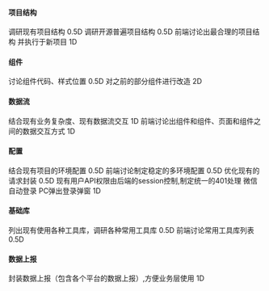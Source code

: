 #### 项目结构
调研现有项目结构 0.5D
调研开源普遍项目结构 0.5D
前端讨论出最合理的项目结构 并执行于新项目 1D
#### 组件
讨论组件代码、样式位置 0.5D
对之前的部分组件进行改造 2D
#### 数据流
结合现有业务复杂度、现有数据流交互 1D
前端讨论出组件和组件、页面和组件之间的数据交互方式 1D
#### 配置
结合现有项目的环境配置 0.5D
前端讨论制定稳定的多环境配置 0.5D
优化现有的请求封装 0.5D
现有用户API权限由后端的session控制,制定统一的401处理 微信自动登录 PC弹出登录弹窗 1D
#### 基础库
列出现有使用各种工具库，调研各种常用工具库 0.5D
前端讨论常用工具库列表 0.5D
#### 数据上报
封装数据上报（包含各个平台的数据上报）,方便业务层使用 1D